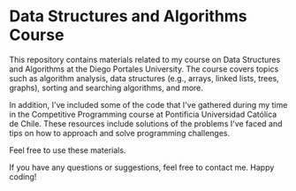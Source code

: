 # Data Structures and Algorithms Course

This repository contains materials related to my course on Data Structures and Algorithms at the Diego Portales University. The course covers topics such as algorithm analysis, data structures (e.g., arrays, linked lists, trees, graphs), sorting and searching algorithms, and more.

In addition, I've included some of the code that I've gathered during my time in the Competitive Programming course at Pontificia Universidad Católica de Chile. These resources include solutions of the problems I've faced and tips on how to approach and solve programming challenges.

Feel free to use these materials.

If you have any questions or suggestions, feel free to contact me. Happy coding!
